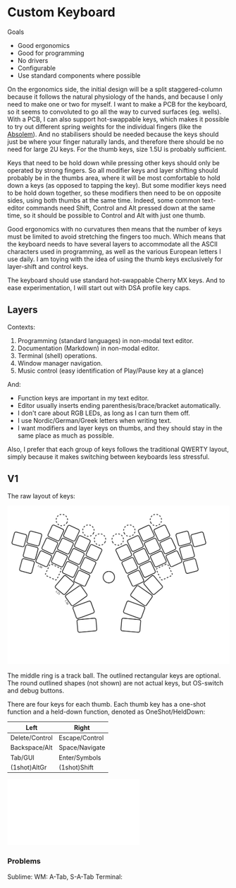 # Custom Keyboard

Goals
- Good ergonomics
- Good for programming
- No drivers
- Configurable
- Use standard components where possible

On the ergonomics side, the initial design will be a split staggered-column because it follows the natural physiology of the hands, and because I only need to make one or two for myself.  I want to make a PCB for the keyboard, so it seems to convoluted to go all the way to curved surfaces (eg. wells).  With a PCB, I can also support hot-swappable keys, which makes it possible to try out different spring weights for the individual fingers (like the [Absolem](https://zealot.hu/absolem/)).  And no stabilisers should be needed because the keys should just be where your finger naturally lands, and therefore there should be no need for large 2U keys.  For the thumb keys, size 1.5U is probably sufficient.

Keys that need to be hold down while pressing other keys should only be operated by strong fingers. So all modifier keys and layer shifting should probably be in the thumbs area, where it will be most comfortable to hold down a keys (as opposed to tapping the key).  But some modifier keys need to be hold down together, so these modifiers then need to be on opposite sides, using both thumbs at the same time.  Indeed, some common text-editor commands need Shift, Control and Alt pressed down at the same time, so it should be possible to Control and Alt with just one thumb.  

Good ergonomics with no curvatures then means that the number of keys must be limited to avoid stretching the fingers too much.  Which means that the keyboard needs to have several layers to accommodate all the ASCII characters used in programming, as well as the various European letters I use daily.  I am toying with the idea of using the thumb keys exclusively for layer-shift and control keys.

The keyboard should use standard hot-swappable Cherry MX keys.  And to ease experimentation, I will start out with DSA profile key caps.

## Layers

Contexts:

  1.  Programming (standard languages) in non-modal text editor.
  1.  Documentation (Markdown) in non-modal editor.
  1.  Terminal (shell) operations.
  1.  Window manager navigation.
  1.  Music control (easy identification of Play/Pause key at a glance)

And:

- Function keys are important in my text editor.
- Editor usually inserts ending parenthesis/brace/bracket automatically.
- I don't care about RGB LEDs, as long as I can turn them off.
- I use Nordic/German/Greek letters when writing text.
- I want modifiers and layer keys on thumbs, and they should stay in the same place as much as possible.

Also, I prefer that each group of keys follows the traditional QWERTY layout, simply because it makes switching between keyboards less stressful.

## V1

The raw layout of keys:

![V1 Layout](v1/minion.svg)

The middle ring is a track ball.  The outlined rectangular keys are optional.  The round outlined shapes (not shown) are not actual keys, but OS-switch and debug buttons.

There are four keys for each thumb.  Each thumb key has a one-shot function and a held-down function, denoted as OneShot/HeldDown:

| Left           | Right |
| ----           | ----- |
| Delete/Control | Escape/Control |
| Backspace/Alt  | Space/Navigate |
| Tab/GUI        | Enter/Symbols |
| (1shot)AltGr   | (1shot)Shift |

![V1 keymap](v1/minion.pdf)

### Problems

Sublime:
WM: A-Tab, S-A-Tab
Terminal:
